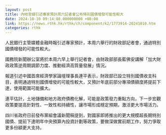 ```yaml
---
layout: post
title: 內地官媒引述專家預計周六記者會公布特別國債增發可能性較大
date: 2024-10-10 09:14:08.000000000 +08:00
link: https://news.rthk.hk/rthk/ch/component/k2/1773914-20241010.htm
categories: rthk
---
```


人民銀行主管媒體金融時報引述專家預計，本周六舉行的財政部記者會，通過特別國債增發的可能性較大。

國務院新聞辦公室將於本周六早上舉行記者會，由財政部部長藍佛安講解「加大財政政策逆周期調節力度、推動經濟高質量發展」情況。

報道引述中國首席經濟學家論壇理事長連平表示，財政部已設立特別國債收支科目，表明通過特別國債增發的可能性較大，又預計年底前部分專項債額度將提前下達，使用範圍可能擴大。

連平估計，土地儲備和地方政府債務化解，可能是政策發力重點方向，下一步宏觀政策要提高針對性、一致性和持續性，讓市場形成穩定預期，激活更大市場活力。

四川省政府日前發布黨組會議新聞稿提到，對國家即將推出的更大規模超長期特別國債、提前下達明年中央預算內投資計劃等政策，要做深做實前期工作，努力爭取更多份額更大支持。
